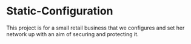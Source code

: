 # Static-Configuration
This project is for a small retail business that we configures and set her network up with an aim of securing and protecting it.
